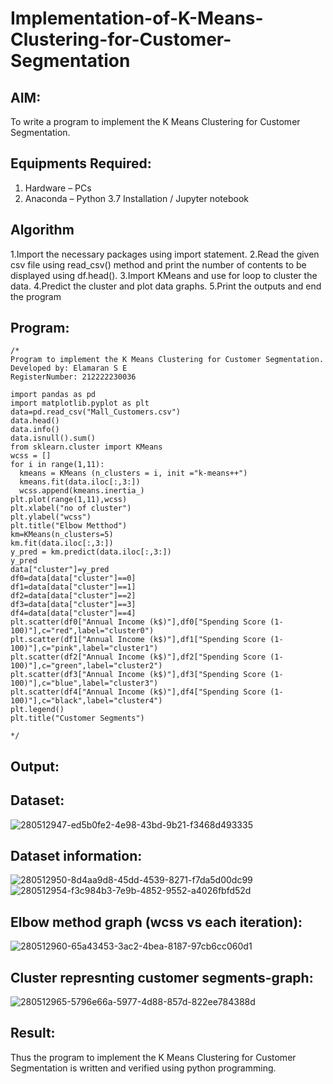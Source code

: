 # Implementation-of-K-Means-Clustering-for-Customer-Segmentation

## AIM:
To write a program to implement the K Means Clustering for Customer Segmentation.

## Equipments Required:
1. Hardware – PCs
2. Anaconda – Python 3.7 Installation / Jupyter notebook

## Algorithm
1.Import the necessary packages using import statement.
2.Read the given csv file using read_csv() method and print the number of contents to be displayed using df.head().
3.Import KMeans and use for loop to cluster the data.
4.Predict the cluster and plot data graphs.
5.Print the outputs and end the program

## Program:
```
/*
Program to implement the K Means Clustering for Customer Segmentation.
Developed by: Elamaran S E
RegisterNumber: 212222230036

import pandas as pd
import matplotlib.pyplot as plt
data=pd.read_csv("Mall_Customers.csv")
data.head()
data.info()
data.isnull().sum()
from sklearn.cluster import KMeans
wcss = []
for i in range(1,11):
  kmeans = KMeans (n_clusters = i, init ="k-means++")
  kmeans.fit(data.iloc[:,3:])
  wcss.append(kmeans.inertia_)
plt.plot(range(1,11),wcss)
plt.xlabel("no of cluster")
plt.ylabel("wcss")
plt.title("Elbow Metthod")
km=KMeans(n_clusters=5)
km.fit(data.iloc[:,3:])
y_pred = km.predict(data.iloc[:,3:])
y_pred
data["cluster"]=y_pred
df0=data[data["cluster"]==0]
df1=data[data["cluster"]==1]
df2=data[data["cluster"]==2]
df3=data[data["cluster"]==3]
df4=data[data["cluster"]==4]
plt.scatter(df0["Annual Income (k$)"],df0["Spending Score (1-100)"],c="red",label="cluster0")
plt.scatter(df1["Annual Income (k$)"],df1["Spending Score (1-100)"],c="pink",label="cluster1")
plt.scatter(df2["Annual Income (k$)"],df2["Spending Score (1-100)"],c="green",label="cluster2")
plt.scatter(df3["Annual Income (k$)"],df3["Spending Score (1-100)"],c="blue",label="cluster3")
plt.scatter(df4["Annual Income (k$)"],df4["Spending Score (1-100)"],c="black",label="cluster4")
plt.legend()
plt.title("Customer Segments")

*/
```

## Output:
## Dataset:
![280512947-ed5b0fe2-4e98-43bd-9b21-f3468d493335](https://github.com/elamarannn/Implementation-of-K-Means-Clustering-for-Customer-Segmentation/assets/113497531/450c8f18-fadb-4d6f-b408-0b048ff13aa0)
## Dataset information:
![280512950-8d4aa9d8-45dd-4539-8271-f7da5d00dc99](https://github.com/elamarannn/Implementation-of-K-Means-Clustering-for-Customer-Segmentation/assets/113497531/03bccc13-a09c-4f69-9663-8aad0ecfcfab)
![280512954-f3c984b3-7e9b-4852-9552-a4026fbfd52d](https://github.com/elamarannn/Implementation-of-K-Means-Clustering-for-Customer-Segmentation/assets/113497531/f420c7d3-38b9-48d8-ae8d-0aca51d0a978)
## Elbow method graph (wcss vs each iteration):
![280512960-65a43453-3ac2-4bea-8187-97cb6cc060d1](https://github.com/elamarannn/Implementation-of-K-Means-Clustering-for-Customer-Segmentation/assets/113497531/becc265d-0cff-4040-a0ee-c951dd00ab8b)
## Cluster represnting customer segments-graph:
![280512965-5796e66a-5977-4d88-857d-822ee784388d](https://github.com/elamarannn/Implementation-of-K-Means-Clustering-for-Customer-Segmentation/assets/113497531/6f3ff0c8-a1db-48f9-b185-b160986ac1c5)

## Result:
Thus the program to implement the K Means Clustering for Customer Segmentation is written and verified using python programming.
